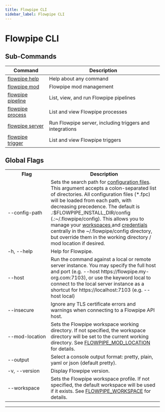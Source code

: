 ```yaml
---
title: Flowpipe CLI
sidebar_label: Flowpipe CLI
---
```


# Flowpipe CLI

## Sub-Commands

| Command | Description
|-|-
| [flowpipe help](reference/cli/help)      | Help about any command
| [flowpipe mod](reference/cli/mod)        | Flowpipe mod management
| [flowpipe pipeline](reference/cli/pipeline) | List, view, and run Flowpipe pipelines
| [flowpipe process](reference/cli/process) | List and view Flowpipe processes
| [flowpipe server](reference/cli/server)  | Run Flowpipe server, including triggers and integrations
| [flowpipe trigger](reference/cli/pipeline) | List and view Flowpipe triggers



<!--

| [flowpipe variable](reference/cli/variable)| Flowpipe variable management

| [flowpipe login](reference/cli/login)    | Log in to Flowpipe CLoud

| [flowpipe completion](reference/cli/completion)| Generate the autocompletion script for the specified shell

-->
## Global Flags

<table>
  <tr> 
    <th> Flag </th> 
    <th> Description </th> 
  </tr>

  <tr> 
    <td nowrap="true"> <inlineCode>--config-path</inlineCode> </td> 
    <td>  
    Sets the search path for <a href = "/docs/reference/config-files/index">configuration files</a>. This argument accepts a colon-separated list of directories.  All configuration files (<inlineCode>*.fpc</inlineCode>) will be loaded from each path, with decreasing precedence.  The default is <inlineCode>.:$FLOWPIPE_INSTALL_DIR/config</inlineCode> (<inlineCode>.:~/.flowpipe/config</inlineCode>).  This allows you to manage your <a href="/docs/reference/config-files/workspace"> workspaces </a> and <a href="/docs/reference/config-files/credential/index">credentials</a> centrally in the <inlineCode>~/.flowpipe/config</inlineCode> directory, but override them in the working directory / mod location if desired.
    </td> 
  </tr>

  <tr> 
    <td nowrap="true"> <inlineCode>-h</inlineCode>, <inlineCode>--help</inlineCode> </td> 
    <td>  Help for Flowpipe. </td> 
  </tr>
                  
  <tr> 
    <td nowrap="true"> <inlineCode>--host</inlineCode> </td> 
    <td> Run the command against a local or remote server instance.  You may specify the full host and port (e.g. <inlineCode>--host https://flowpipe.my-org.com:7103</inlineCode>), or use the keyword <inlineCode>local</inlineCode> to connect to the local server instance as a shortcut for <inlineCode>https://localhost:7103</inlineCode> (e.g. <inlineCode>--host local</inlineCode>) </td> 
  </tr>

  <tr> 
    <td nowrap="true">  <inlineCode>--insecure</inlineCode> </td> 
    <td> Ignore any TLS certificate errors and warnings when connecting to a Flowpipe API host. </td> 
  </tr>



  <tr> 
    <td nowrap="true"> <inlineCode>--mod-location</inlineCode>  </td> 
    <td> Sets the Flowpipe workspace working directory.  If not specified, the workspace directory will be set to the current working directory.  See <a href="/docs/reference/env-vars/flowpipe_mod_location">FLOWPIPE_MOD_LOCATION</a> for details. </td>
  </tr>

   <tr> 
    <td nowrap="true">  <inlineCode>--output</inlineCode> </td> 
    <td>  Select a console output format: <inlineCode>pretty</inlineCode>, <inlineCode>plain</inlineCode>, <inlineCode>yaml</inlineCode> or <inlineCode>json</inlineCode> (default <inlineCode>pretty</inlineCode>). </td>
  </tr>

  <tr> 
    <td nowrap="true"> <inlineCode>-v</inlineCode>, <inlineCode>--version</inlineCode>  </td> 
    <td>  Display Flowpipe version. </td> 
  </tr>

  <tr> 
    <td nowrap="true"> <inlineCode>--workspace	</inlineCode>  </td> 
    <td>  Sets the Flowpipe workspace profile. If not specified, the default workspace will be used if it exists. See <a href="/docs/reference/env-vars/flowpipe_workspace">FLOWPIPE_WORKSPACE</a> for details. </td> 
  </tr>


  



</table>



<!--

  <tr> 
    <td nowrap="true"> <inlineCode>--cloud-host</inlineCode>  </td> 
    <td>  Sets the Flowpipe Cloud host used when connecting to Flowpipe Cloud workspaces.  See <a href="/docs/reference/env-vars/flowpipe_cloud_host">STEAMPIPE_CLOUD_HOST</a> for details. </td>
  </tr>

  <tr> 
    <td nowrap="true"> <inlineCode>--cloud-token</inlineCode>  </td> 
    <td>  Sets the Flowpipe Cloud authentication token used when connecting to Flowpipe Cloud workspaces.  See <a href="/docs/reference/env-vars/flowpipe_cloud_token">STEAMPIPE_CLOUD_TOKEN</a> for details. </td>
  </tr>



  <tr> 
    <td nowrap="true"> <inlineCode>--workspace</inlineCode>  </td> 
    <td>  Sets the Flowpipe <a href="/docs/run/workspaces"> workspace profile</a>.  If not specified, the <inlineCode>default</inlineCode> workspace will be used if it exists.  See <a href="/docs/reference/env-vars/flowpipe_workspace">STEAMPIPE_WORKSPACE</a> for details.</td>
  </tr>


  <tr> 
    <td nowrap="true"> <inlineCode>--workspace-database</inlineCode>  </td> 
    <td>  Sets the database that Flowpipe will connect to. This can be <inlineCode>local</inlineCode> (the default) or a remote Flowpipe Cloud database.  See <a href="/docs/reference/env-vars/flowpipe_workspace_database">STEAMPIPE_WORKSPACE_DATABASE</a> for details. </td>
  </tr>

-->


---

